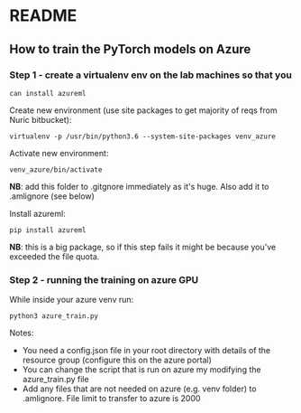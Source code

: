 # README

## How to train the PyTorch models on Azure

### Step 1 - create a virtualenv env on the lab machines so that you
    can install azureml

Create new environment (use site packages to get majority of reqs from
Nuric bitbucket):
```
virtualenv -p /usr/bin/python3.6 --system-site-packages venv_azure

```

Activate new environment:
```
venv_azure/bin/activate
```
**NB**: add this folder to .gitgnore immediately as it's huge. Also
add it to .amlignore (see below)

Install azureml:
```
pip install azureml
```
**NB**: this is a big package, so if this step fails it might be
because you've exceeded the file quota.

### Step 2 - running the training on azure GPU

While inside your azure venv run:
```
python3 azure_train.py
```

Notes:
* You need a config.json file in your root directory with details of
the resource group (configure this on the azure portal)
* You can change the script that is run on azure my modifying the
azure_train.py file
* Add any files that are not needed on azure (e.g. venv folder) to
.amlignore. File limit to transfer to azure is 2000
